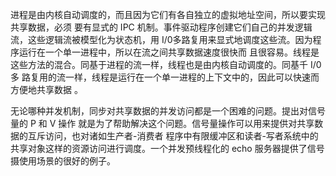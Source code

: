 进程是由内核自动调度的，而且因为它们有各自独立的虚拟地址空间，所以要实现共享数据，必须 要有显式的 IPC 机制。事件驱动程序创建它们自己的并发逻辑流，这些逻辑流被模型化为状态机，用 I/0多路复用来显式地调度这些流。因为程序运行在一个单一进程中，所以在流之间共享数据速度很快而 且很容易。线程是这些方法的混合。同基于进程的流一样，线程也是由内核自动调度的。同基千 I/0 多 路复用的流一样，线程是运行在一个单一进程的上下文中的，因此可以快速而方便地共享数据 。

无论哪种并发机制，同步对共享数据的并发访问都是一个困难的问题。提出对信号量的 P 和 V 操作 就是为了帮助解决这个问题。信号量操作可以用来提供对共享数据的互斥访问，也对诸如生产者-消费者 程序中有限缓冲区和读者-写者系统中的共享对象这样的资源访问进行调度。一个并发预线程化的 echo 服务器提供了信号摄使用场景的很好的例子。
